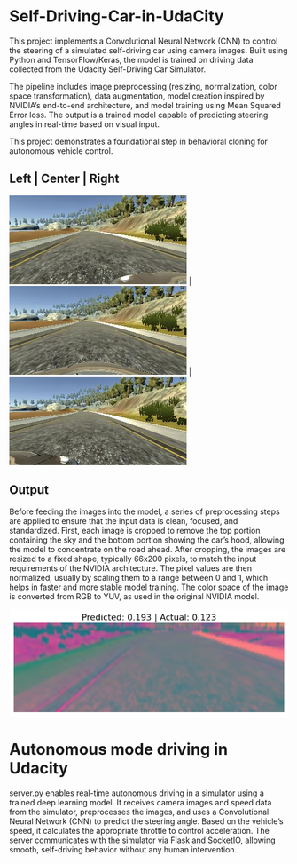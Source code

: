 # Self-Driving-Car-in-UdaCity
This project implements a Convolutional Neural Network (CNN) to control the steering of a simulated self-driving car using camera images. Built using Python and TensorFlow/Keras, the model is trained on driving data collected from the Udacity Self-Driving Car Simulator.

The pipeline includes image preprocessing (resizing, normalization, color space transformation), data augmentation, model creation inspired by NVIDIA’s end-to-end architecture, and model training using Mean Squared Error loss. The output is a trained model capable of predicting steering angles in real-time based on visual input.

This project demonstrates a foundational step in behavioral cloning for autonomous vehicle control.

##                           Left                 |                         Center                              |                               Right

![Left](https://github.com/Agastya122/Self-Driving-Car-in-UdaCity/blob/main/images/left_2025_08_02_19_45_39_421.jpg?raw=true) | ![Center](https://github.com/Agastya122/Self-Driving-Car-in-UdaCity/blob/main/images/center_2025_08_02_19_45_39_421.jpg?raw=true) | ![Right](https://github.com/Agastya122/Self-Driving-Car-in-UdaCity/blob/main/images/right_2025_08_02_19_45_39_421.jpg?raw=true)

## Output

Before feeding the images into the model, a series of preprocessing steps are applied to ensure that the input data is clean, focused, and standardized. First, each image is cropped to remove the top portion containing the sky and the bottom portion showing the car’s hood, allowing the model to concentrate on the road ahead. After cropping, the images are resized to a fixed shape, typically 66x200 pixels, to match the input requirements of the NVIDIA architecture. The pixel values are then normalized, usually by scaling them to a range between 0 and 1, which helps in faster and more stable model training. The color space of the image is converted from RGB to YUV, as used in the original NVIDIA model.

![Output](https://github.com/Agastya122/Self-Driving-Car-in-UdaCity/blob/main/images/output.png?raw=true)

# Autonomous mode driving in Udacity
server.py enables real-time autonomous driving in a simulator using a trained deep learning model. It receives camera images and speed data from the simulator, preprocesses the images, and uses a Convolutional Neural Network (CNN) to predict the steering angle. Based on the vehicle’s speed, it calculates the appropriate throttle to control acceleration. The server communicates with the simulator via Flask and SocketIO, allowing smooth, self-driving behavior without any human intervention.
